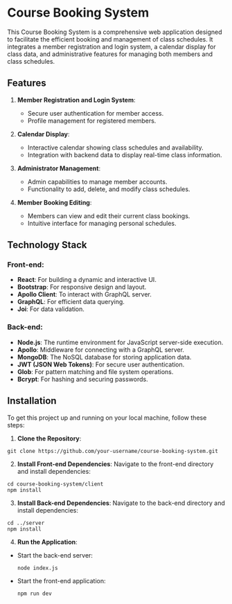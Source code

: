 # Course Booking System

This Course Booking System is a comprehensive web application designed to facilitate the efficient booking and management of class schedules. It integrates a member registration and login system, a calendar display for class data, and administrative features for managing both members and class schedules.

## Features

1. **Member Registration and Login System**:

   - Secure user authentication for member access.
   - Profile management for registered members.

2. **Calendar Display**:

   - Interactive calendar showing class schedules and availability.
   - Integration with backend data to display real-time class information.

3. **Administrator Management**:

   - Admin capabilities to manage member accounts.
   - Functionality to add, delete, and modify class schedules.

4. **Member Booking Editing**:
   - Members can view and edit their current class bookings.
   - Intuitive interface for managing personal schedules.

## Technology Stack

### Front-end:

- **React**: For building a dynamic and interactive UI.
- **Bootstrap**: For responsive design and layout.
- **Apollo Client**: To interact with GraphQL server.
- **GraphQL**: For efficient data querying.
- **Joi**: For data validation.

### Back-end:

- **Node.js**: The runtime environment for JavaScript server-side execution.
- **Apollo**: Middleware for connecting with a GraphQL server.
- **MongoDB**: The NoSQL database for storing application data.
- **JWT (JSON Web Tokens)**: For secure user authentication.
- **Glob**: For pattern matching and file system operations.
- **Bcrypt**: For hashing and securing passwords.

## Installation

To get this project up and running on your local machine, follow these steps:

1. **Clone the Repository**:

```
git clone https://github.com/your-username/course-booking-system.git
```

2. **Install Front-end Dependencies**:
   Navigate to the front-end directory and install dependencies:

```
cd course-booking-system/client
npm install
```

3. **Install Back-end Dependencies**:
   Navigate to the back-end directory and install dependencies:

```
cd ../server
npm install
```

4. **Run the Application**:

- Start the back-end server:
  ```
  node index.js
  ```
- Start the front-end application:
  ```
  npm run dev
  ```

